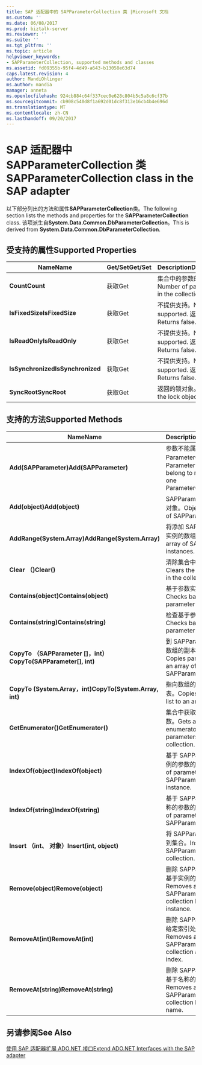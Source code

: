 ```yaml
---
title: SAP 适配器中的 SAPParameterCollection 类 |Microsoft 文档
ms.custom: ''
ms.date: 06/08/2017
ms.prod: biztalk-server
ms.reviewer: ''
ms.suite: ''
ms.tgt_pltfrm: ''
ms.topic: article
helpviewer_keywords:
- SAPParameterCollection, supported methods and classes
ms.assetid: fd09355b-95f4-4d49-a643-b13058e63d74
caps.latest.revision: 4
author: MandiOhlinger
ms.author: mandia
manager: anneta
ms.openlocfilehash: 924cb884c64f337cec0e628c804b5c5a8c6cf37b
ms.sourcegitcommit: cb908c540d8f1a692d01dc8f313e16cb4b4e696d
ms.translationtype: MT
ms.contentlocale: zh-CN
ms.lasthandoff: 09/20/2017
---
```

# <a name="sapparametercollection-class-in-the-sap-adapter"></a><span data-ttu-id="641db-102">SAP 适配器中 SAPParameterCollection 类</span><span class="sxs-lookup"><span data-stu-id="641db-102">SAPParameterCollection class in the SAP adapter</span></span>
<span data-ttu-id="641db-103">以下部分列出的方法和属性**SAPParameterCollection**类。</span><span class="sxs-lookup"><span data-stu-id="641db-103">The following section lists the methods and properties for the **SAPParameterCollection** class.</span></span> <span data-ttu-id="641db-104">该项派生自**System.Data.Common.DbParameterCollection**。</span><span class="sxs-lookup"><span data-stu-id="641db-104">This is derived from **System.Data.Common.DbParameterCollection**.</span></span>  
  
## <a name="supported-properties"></a><span data-ttu-id="641db-105">受支持的属性</span><span class="sxs-lookup"><span data-stu-id="641db-105">Supported Properties</span></span>  
  
|<span data-ttu-id="641db-106">Name</span><span class="sxs-lookup"><span data-stu-id="641db-106">Name</span></span>|<span data-ttu-id="641db-107">Get/Set</span><span class="sxs-lookup"><span data-stu-id="641db-107">Get/Set</span></span>|<span data-ttu-id="641db-108">Description</span><span class="sxs-lookup"><span data-stu-id="641db-108">Description</span></span>|  
|----------|--------------|-----------------|  
|<span data-ttu-id="641db-109">**Count**</span><span class="sxs-lookup"><span data-stu-id="641db-109">**Count**</span></span>|<span data-ttu-id="641db-110">获取</span><span class="sxs-lookup"><span data-stu-id="641db-110">Get</span></span>|<span data-ttu-id="641db-111">集合中的参数的数目。</span><span class="sxs-lookup"><span data-stu-id="641db-111">Number of parameters in the collection.</span></span>|  
|<span data-ttu-id="641db-112">**IsFixedSize**</span><span class="sxs-lookup"><span data-stu-id="641db-112">**IsFixedSize**</span></span>|<span data-ttu-id="641db-113">获取</span><span class="sxs-lookup"><span data-stu-id="641db-113">Get</span></span>|<span data-ttu-id="641db-114">不提供支持。</span><span class="sxs-lookup"><span data-stu-id="641db-114">Not supported.</span></span> <span data-ttu-id="641db-115">返回 false。</span><span class="sxs-lookup"><span data-stu-id="641db-115">Returns false.</span></span>|  
|<span data-ttu-id="641db-116">**IsReadOnly**</span><span class="sxs-lookup"><span data-stu-id="641db-116">**IsReadOnly**</span></span>|<span data-ttu-id="641db-117">获取</span><span class="sxs-lookup"><span data-stu-id="641db-117">Get</span></span>|<span data-ttu-id="641db-118">不提供支持。</span><span class="sxs-lookup"><span data-stu-id="641db-118">Not supported.</span></span> <span data-ttu-id="641db-119">返回 false。</span><span class="sxs-lookup"><span data-stu-id="641db-119">Returns false.</span></span>|  
|<span data-ttu-id="641db-120">**IsSynchronized**</span><span class="sxs-lookup"><span data-stu-id="641db-120">**IsSynchronized**</span></span>|<span data-ttu-id="641db-121">获取</span><span class="sxs-lookup"><span data-stu-id="641db-121">Get</span></span>|<span data-ttu-id="641db-122">不提供支持。</span><span class="sxs-lookup"><span data-stu-id="641db-122">Not supported.</span></span> <span data-ttu-id="641db-123">返回 false。</span><span class="sxs-lookup"><span data-stu-id="641db-123">Returns false.</span></span>|  
|<span data-ttu-id="641db-124">**SyncRoot**</span><span class="sxs-lookup"><span data-stu-id="641db-124">**SyncRoot**</span></span>|<span data-ttu-id="641db-125">获取</span><span class="sxs-lookup"><span data-stu-id="641db-125">Get</span></span>|<span data-ttu-id="641db-126">返回的锁对象。</span><span class="sxs-lookup"><span data-stu-id="641db-126">Returns the lock object.</span></span>|  
  
## <a name="supported-methods"></a><span data-ttu-id="641db-127">支持的方法</span><span class="sxs-lookup"><span data-stu-id="641db-127">Supported Methods</span></span>  
  
|<span data-ttu-id="641db-128">Name</span><span class="sxs-lookup"><span data-stu-id="641db-128">Name</span></span>|<span data-ttu-id="641db-129">Description</span><span class="sxs-lookup"><span data-stu-id="641db-129">Description</span></span>|  
|----------|-----------------|  
|<span data-ttu-id="641db-130">**Add(SAPParameter)**</span><span class="sxs-lookup"><span data-stu-id="641db-130">**Add(SAPParameter)**</span></span>|<span data-ttu-id="641db-131">参数不能属于多个 ParameterCollection。</span><span class="sxs-lookup"><span data-stu-id="641db-131">Parameter cannot belong to more than one ParameterCollection.</span></span>|  
|<span data-ttu-id="641db-132">**Add(object)**</span><span class="sxs-lookup"><span data-stu-id="641db-132">**Add(object)**</span></span>|<span data-ttu-id="641db-133">SAPParameter 类型应为对象。</span><span class="sxs-lookup"><span data-stu-id="641db-133">Object should be of SAPParameter type.</span></span>|  
|<span data-ttu-id="641db-134">**AddRange(System.Array)**</span><span class="sxs-lookup"><span data-stu-id="641db-134">**AddRange(System.Array)**</span></span>|<span data-ttu-id="641db-135">将添加 SAPParameter 实例的数组。</span><span class="sxs-lookup"><span data-stu-id="641db-135">Adds an array of SAPParameter instances.</span></span>|  
|<span data-ttu-id="641db-136">**Clear （)**</span><span class="sxs-lookup"><span data-stu-id="641db-136">**Clear()**</span></span>|<span data-ttu-id="641db-137">清除集合中的参数。</span><span class="sxs-lookup"><span data-stu-id="641db-137">Clears the parameters in the collection.</span></span>|  
|<span data-ttu-id="641db-138">**Contains(object)**</span><span class="sxs-lookup"><span data-stu-id="641db-138">**Contains(object)**</span></span>|<span data-ttu-id="641db-139">基于参数实例的检查。</span><span class="sxs-lookup"><span data-stu-id="641db-139">Checks based on parameter instance.</span></span>|  
|<span data-ttu-id="641db-140">**Contains(string)**</span><span class="sxs-lookup"><span data-stu-id="641db-140">**Contains(string)**</span></span>|<span data-ttu-id="641db-141">检查基于参数名称。</span><span class="sxs-lookup"><span data-stu-id="641db-141">Checks based on parameter name.</span></span>|  
|<span data-ttu-id="641db-142">**CopyTo （SAPParameter []，int）**</span><span class="sxs-lookup"><span data-stu-id="641db-142">**CopyTo(SAPParameter[], int)**</span></span>|<span data-ttu-id="641db-143">到 SAPParameter 类型数组的副本参数列表。</span><span class="sxs-lookup"><span data-stu-id="641db-143">Copies parameter list to an array of SAPParameter types.</span></span>|  
|<span data-ttu-id="641db-144">**CopyTo (System.Array，int)**</span><span class="sxs-lookup"><span data-stu-id="641db-144">**CopyTo(System.Array, int)**</span></span>|<span data-ttu-id="641db-145">指向数组的副本参数列表。</span><span class="sxs-lookup"><span data-stu-id="641db-145">Copies parameter list to an array.</span></span>|  
|<span data-ttu-id="641db-146">**GetEnumerator()**</span><span class="sxs-lookup"><span data-stu-id="641db-146">**GetEnumerator()**</span></span>|<span data-ttu-id="641db-147">集合中获取参数的枚举数。</span><span class="sxs-lookup"><span data-stu-id="641db-147">Gets an enumerator for the parameters in the collection.</span></span>|  
|<span data-ttu-id="641db-148">**IndexOf(object)**</span><span class="sxs-lookup"><span data-stu-id="641db-148">**IndexOf(object)**</span></span>|<span data-ttu-id="641db-149">基于 SAPParameter 实例的参数的索引。</span><span class="sxs-lookup"><span data-stu-id="641db-149">Index of parameter based on SAPParameter instance.</span></span>|  
|<span data-ttu-id="641db-150">**IndexOf(string)**</span><span class="sxs-lookup"><span data-stu-id="641db-150">**IndexOf(string)**</span></span>|<span data-ttu-id="641db-151">基于 SAPParameter 名称的参数的索引。</span><span class="sxs-lookup"><span data-stu-id="641db-151">Index of parameter based on SAPParameter name.</span></span>|  
|<span data-ttu-id="641db-152">**Insert （int、 对象）**</span><span class="sxs-lookup"><span data-stu-id="641db-152">**Insert(int, object)**</span></span>|<span data-ttu-id="641db-153">将 SAPParameter 插入到集合。</span><span class="sxs-lookup"><span data-stu-id="641db-153">Inserts an SAPParameter into the collection.</span></span>|  
|<span data-ttu-id="641db-154">**Remove(object)**</span><span class="sxs-lookup"><span data-stu-id="641db-154">**Remove(object)**</span></span>|<span data-ttu-id="641db-155">删除 SAPParameter 到基于实例的集合。</span><span class="sxs-lookup"><span data-stu-id="641db-155">Removes an SAPParameter into the collection based on instance.</span></span>|  
|<span data-ttu-id="641db-156">**RemoveAt(int)**</span><span class="sxs-lookup"><span data-stu-id="641db-156">**RemoveAt(int)**</span></span>|<span data-ttu-id="641db-157">删除 SAPParameter 到给定索引处的集合。</span><span class="sxs-lookup"><span data-stu-id="641db-157">Removes an SAPParameter into the collection at a given index.</span></span>|  
|<span data-ttu-id="641db-158">**RemoveAt(string)**</span><span class="sxs-lookup"><span data-stu-id="641db-158">**RemoveAt(string)**</span></span>|<span data-ttu-id="641db-159">删除 SAPParameter 到基于名称的集合。</span><span class="sxs-lookup"><span data-stu-id="641db-159">Removes an SAPParameter into the collection based on name.</span></span>|  
  
## <a name="see-also"></a><span data-ttu-id="641db-160">另请参阅</span><span class="sxs-lookup"><span data-stu-id="641db-160">See Also</span></span>  
 [<span data-ttu-id="641db-161">使用 SAP 适配器扩展 ADO.NET 接口</span><span class="sxs-lookup"><span data-stu-id="641db-161">Extend ADO.NET Interfaces with the SAP adapter</span></span>](../../adapters-and-accelerators/adapter-sap/extend-ado-net-interfaces-with-the-sap-adapter.md)